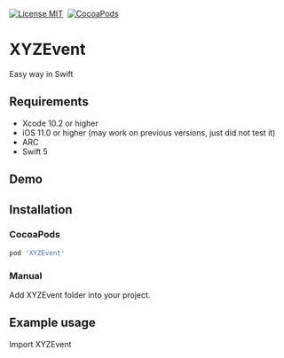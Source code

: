 [![License MIT](https://img.shields.io/badge/license-MIT-green.svg?style=flat)](https://github.com/brandy2015/XYZEvent/blob/master/LICENSE) 
[![CocoaPods](http://img.shields.io/cocoapods/v/SoHow.svg?style=flat)](http://cocoapods.org/?q=XYZEvent)




# XYZEvent
Easy way in Swift



## Requirements
* Xcode 10.2 or higher
* iOS 11.0 or higher (may work on previous versions, just did not test it)
* ARC
* Swift 5

## Demo



## Installation

### CocoaPods

``` ruby
pod 'XYZEvent'
```

### Manual

Add XYZEvent folder into your project.

## Example usage
Import XYZEvent
